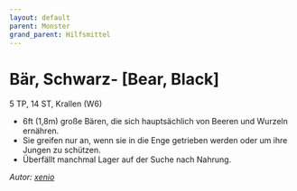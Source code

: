 ```yaml
---
layout: default
parent: Monster
grand_parent: Hilfsmittel
---
```


# Bär, Schwarz- [Bear, Black]
5 TP, 14 ST, Krallen (W6)
- 6ft (1,8m) große Bären, die sich hauptsächlich von Beeren und Wurzeln ernähren.
- Sie greifen nur an, wenn sie in die Enge getrieben werden oder um ihre Jungen zu schützen.
- Überfällt manchmal Lager auf der Suche nach Nahrung.

*Autor: [xenio](https://xenioinabottle.blogspot.com)*

